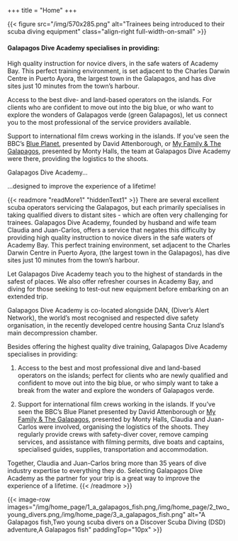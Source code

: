 +++
title = "Home"
+++

{{< figure src="/img/570x285.png" alt="Trainees being introduced to their scuba diving equipment" class="align-right full-width-on-small" >}}

#### Galapagos Dive Academy specialises in providing:

High quality instruction for novice divers, in the safe waters of Academy Bay.  This perfect training environment, is set adjacent to the Charles Darwin Centre in Puerto Ayora, the largest town in the Galapagos, and has dive sites just 10 minutes from the town’s harbour.

Access to the best dive- and land-based operators on the islands.  For clients who are confident to move out into the big blue, or who want to explore the wonders of Galapagos verde (green Galapagos), let us connect you to the most professional of the service providers available.

Support to international film crews working in the islands.  If you’ve seen the BBC’s [Blue Planet](https://www.bbcearth.com/shows/blue-planet), presented by David Attenborough, or [My Family & The Galapagos](https://www.channel4.com/programmes/my-family-and-the-galapagos), presented by Monty Halls, the team at Galapagos Dive Academy were there, providing the logistics to the shoots.

<span class="strapline">Galapagos Dive Academy…</span>

<span class="strapline">…designed to improve the experience of a lifetime!</span>


{{< readmore "readMore1" "hiddenText1" >}}
There are several excellent scuba operators servicing the Galapagos, but each primarily specialises in taking qualified divers to distant sites - which are often very challenging for trainees.  Galapagos Dive Academy, founded by husband and wife team Claudia and Juan-Carlos, offers a service that negates this difficulty by providing high quality instruction to novice divers in the safe waters of Academy Bay.  This perfect training environment, set adjacent to the Charles Darwin Centre in Puerto Ayora, (the largest town in the Galapagos), has dive sites just 10 minutes from the town’s harbour.

Let Galapagos Dive Academy teach you to the highest of standards in the safest of places.  We also offer refresher courses in Academy Bay, and diving for those seeking to test-out new equipment before embarking on an extended trip.

Galapagos Dive Academy is co-located alongside DAN, (Diver’s Alert Network), the world’s most recognised and respected dive safety organisation, in the recently developed centre housing Santa Cruz Island’s main decompression chamber.

Besides offering the highest quality dive training, Galapagos Dive Academy specialises in providing:

1) Access to the best and most professional dive and land-based operators on the islands; perfect for clients who are newly qualified and confident to move out into the big blue, or who simply want to take a break from the water and explore the wonders of Galapagos verde.

2) Support for international film crews working in the islands.  If you’ve seen the BBC’s Blue Planet presented by David Attenborough or [My Family & The Galapagos](https://www.channel4.com/programmes/my-family-and-the-galapagos), presented by Monty Halls, Claudia and Juan-Carlos were involved, organising the logistics of the shoots.  They regularly provide crews with safety-diver cover, remove camping services, and assistance with filming permits, dive boats and captains, specialised guides, supplies, transportation and accommodation.

Together, Claudia and Juan-Carlos bring more than 35 years of dive industry expertise to everything they do.  Selecting Galapagos Dive Academy as the partner for your trip is a great way to improve the experience of a lifetime.
{{< /readmore >}}

{{< image-row images="/img/home_page/1_a_galapagos_fish.png,/img/home_page/2_two_young_divers.png,/img/home_page/3_a_galapagos_fish.png" alt="A Galapagos fish,Two young scuba divers on a Discover Scuba Diving (DSD) adventure,A Galapagos fish" paddingTop="10px" >}}
